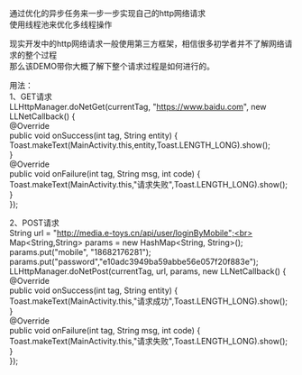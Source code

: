 通过优化的异步任务来一步一步实现自己的http网络请求<br>
使用线程池来优化多线程操作<br>

现实开发中的http网络请求一般使用第三方框架，相信很多初学者并不了解网络请求的整个过程<br>
那么该DEMO带你大概了解下整个请求过程是如何进行的。<br>


用法：<br>
1、GET请求<br>
                LLHttpManager.doNetGet(currentTag, "https://www.baidu.com", new LLNetCallback() {<br>
                    @Override<br>
                    public void onSuccess(int tag, String entity) {<br>
                        Toast.makeText(MainActivity.this,entity,Toast.LENGTH_LONG).show();<br>
                    }<br>
                    @Override<br>
                    public void onFailure(int tag, String msg, int code) {<br>
                        Toast.makeText(MainActivity.this,"请求失败",Toast.LENGTH_LONG).show();<br>
                    }<br>
                });<br>

2、POST请求<br>
                String url = "http://media.e-toys.cn/api/user/loginByMobile";<br>
                Map<String,String> params = new HashMap<String, String>();<br>
                params.put("mobile", "18682176281");<br>
                params.put("password","e10adc3949ba59abbe56e057f20f883e");<br>
                LLHttpManager.doNetPost(currentTag, url, params, new LLNetCallback() {<br>
                    @Override<br>
                    public void onSuccess(int tag, String entity) {<br>
                        Toast.makeText(MainActivity.this,"请求成功",Toast.LENGTH_LONG).show();<br>
                    }<br>
                    @Override<br>
                    public void onFailure(int tag, String msg, int code) {<br>
                        Toast.makeText(MainActivity.this,"请求失败",Toast.LENGTH_LONG).show();<br>
                    }<br>
                });<br>



